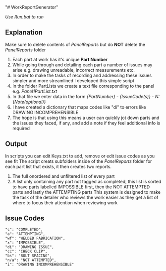 "# WorkReportGenerator" 

*Use Run.bat to run*

Explanation
------
Make sure to delete contents of *PanelReports* but do **NOT** delete the *PanelReports* folder
1. Each part at work has it's unique **Part Number** 
2. While going through and detailing each part a number of issues may arise e.g. drawing unreadable, incorrect measurements etc.
3. In order to make the tasks of recording and addressing these issues simpler and more streamlined I developed this simple script
4. In the folder PartLists we create a text file corresponding to the panel e.g. *Panel1PartList.txt*
5. In that file we enter data in the form *{PartNumber} - {IssueCode(s)} - N: {Note(optional)}*
6. I have created a dictionary that maps codes like "di" to errors like DRAWING INCOMPREHENSIBLE
7. The hope is that using this means a user can quickly jot down parts and the issues they faced, if any, and add a note if they feel additional info is required

Output
------
In scripts you can edit Keys.txt to add, remove or edit issue codes as you see fit
The script creats subfolders inside of the *PanelReports* folder for each part list that exists, it then creates two reports. 
1. The full onordered and unfiltered list of every part
2. A list only containing any part not tagged as completed, this list is sorted to have parts labelled IMPOSSIBLE first, then the NOT ATTEMPTED parts and lastly the ATTEMPTING parts
This system is designed to make the task of the detailer who reviews the work easier as they get a list of where to focus their attention when reviewing work

Issue Codes
------
    "c": "COMPLETED",
    "a": "ATTEMPTING",
    "wf": "WELDED FABRICATION",
    "x": "IMPOSSIBLE",
    "di": "DRAWING ISSUE",
    "cc": "CHECK CLIP",
    "bs": "BOLT SPACING",
    "n/a": "NOT ATTEMPTED",
    "i": "DRAWING INCOMPREHENSIBLE"
